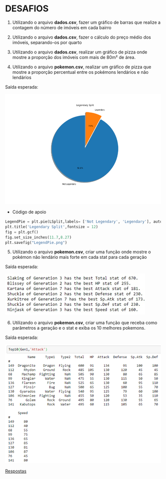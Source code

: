 # DESAFIOS

1. Utilizando o arquivo **dados.csv**, fazer um gráfico de barras que realize a contagem do número de imóveis em cada bairro

2. Utilizando o arquivo **dados.csv**, fazer o cálculo do preço médio dos imóveis, separando-os por quarto

3. Utilizando o arquivo **dados.csv**, realizar um gráfico de pizza onde mostre a proporção dos imóveis com mais de 80m² de área.

4. Utilizando o arquivo **pokemon.csv**, realizar um gráfico de pizza que mostre a proporção percentual entre os pokémons lendários e não lendários

Saída esperada:

![Graphic](pokepizza.png)

* Código de apoio

```python
LegendPie = plt.pie(LSplit,labels= ['Not Legendary', 'Legendary'], autopct ='%1.1f%%', shadow = True, startangle = 90,explode=(0, 0.1))
plt.title('Legendary Split',fontsize = 12)
fig = plt.gcf()
fig.set_size_inches(11.7,8.27)
plt.savefig("LegendPie.png")
```

5. Utilizando o arquivo **pokemon.csv**, criar uma função onde mostre o pokémon não lendário mais forte em cada stat para cada geração

Saída esperada:

![Output](power.jpg)

6. Utilizando o arquivo **pokemon.csv**, criar uma função que receba como parâmetros a geração e o stat e exiba os 10 melhores pokemons.

Saída esperada:

![Output](top10.png)

[Respostas](response.ipynb)
